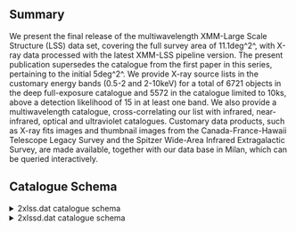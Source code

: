 ## Summary

We present the final release of the multiwavelength XMM-Large Scale Structure (LSS) data set, covering the full survey area of 11.1deg^2^, with X-ray data processed with the latest XMM-LSS pipeline version. The present publication supersedes the catalogue from the first paper in this series, pertaining to the initial 5deg^2^. We provide X-ray source lists in the customary energy bands (0.5-2 and 2-10keV) for a total of 6721 objects in the deep full-exposure catalogue and 5572 in the catalogue limited to 10ks, above a detection likelihood of 15 in at least one band. We also provide a multiwavelength catalogue, cross-correlating our list with infrared, near-infrared, optical and ultraviolet catalogues. Customary data products, such as X-ray fits images and thumbnail images from the Canada-France-Hawaii Telescope Legacy Survey and the Spitzer Wide-Area Infrared Extragalactic Survey, are made available, together with our data base in Milan, which can be queried interactively.

## Catalogue Schema

<details>
<summary>2xlss.dat catalogue schema</summary>

| Bytes   | Format   | Units   | Label     | Explanations                                  |
|:--------|:---------|:--------|:----------|:----------------------------------------------|
| 1- 5    | I5       | ---     | Xseq      | Internal sequence identifier (G1)             |
| 7- 11   | A5       | ---     | ---       | [2XLSS]                                       |
| 13- 29  | A17      | ---     | 2XLSS     | catalog name of the object (Xcatname) (G2)    |
| 32- 39  | F8.5     | deg     | XRAdeg    | Right ascension (J2000)                       |
| 41- 48  | F8.5     | deg     | XDEdeg    | Declination (J2000)                           |
| 50- 54  | I5       | ---     | Bseq      | ? Identifier in 0.5-2keV band (G3)            |
| 56- 61  | A6       | ---     | ---       | [2XLSSB]                                      |
| 63- 78  | A16      | ---     | 2XLSSB    | Alternate name in 0.5-2keV band (Bcatname)    |
| 80      | I1       | ---     | Bc1c2     | [0/2]? extended source class (G4)             |
| 82- 87  | F6.2     | arcsec  | Bcorerad  | ? core radius for extended sources (G5)       |
| 89-100  | F12.5    | ---     | Bextlike  | ? 0.5-2keV extension likelihood               |
| 102-113 | F12.5    | ---     | Bdetlike  | ? 0.5-2keV detection likelihood               |
| 115-119 | F5.2     | arcmin  | Boffaxis  | ? 0.5-2keV off-axis angle                     |
| 121-128 | F8.5     | deg     | BRAdeg    | ? 0.5-2keV Right ascension (J2000) (G6)       |
| 130-137 | F8.5     | deg     | BDEdeg    | ? 0.5-2keV Declination (J2000) (G6)           |
| 139-141 | F3.1     | arcsec  | Bposerr   | ? Position error in 0.5-2keV band (G7)        |
| 143-149 | F7.4     | ct/s    | Bratemos  | ? 0.5-2keV MOS count rate                     |
| 151-157 | F7.4     | ct/s    | Bratepn   | ? 0.5-2keV pn  count rate                     |
| 159-163 | F5.1     | aW/m2   | Bflux     | ? Flux in 0.5-2keV band (expressed in         |
| 165     | I1       | ---     | f_Bflux   | [0/2]? Flux difference flag (Bfluxflag) (G9)  |
| 167-171 | I5       | ---     | CDseq     | ? Identifier in 2-10keV band (G10)            |
| 173-179 | A7       | ---     | ---       | [2XLSSCD]                                     |
| 181-196 | A16      | ---     | 2XLSSCD   | ? alternate name in 2-10keV band (CDcatname)  |
| 198-203 | F6.2     | arcsec  | CDcorerad | ? Core radius for extended sources (G5)       |
| 205-216 | F12.5    | ---     | CDextlike | ? extension likelihood                        |
| 218-229 | F12.5    | ---     | CDdetlike | ? detection likelihood                        |
| 231-235 | F5.2     | arcmin  | CDoffaxis | ? off-axis angle                              |
| 237-244 | F8.5     | deg     | CDRAdeg   | ? Right ascension (J2000) (G6)                |
| 246-253 | F8.5     | deg     | CDDEdeg   | ? Declination (J2000) (G6)                    |
| 255-257 | F3.1     | arcsec  | CDposerr  | ? Position error in 2-10keV band (G7)         |
| 259-265 | F7.4     | ct/s    | CDratemos | ? 2-10keV MOS count rate                      |
| 267-273 | F7.4     | ct/s    | CDratepn  | ? 2-10keV pn  count rate                      |
| 275-280 | F6.1     | aW/m2   | CDflux    | ? Flux in 2-10keV band (expressed in          |
| 282     | I1       | ---     | f_CDflux  | [0/2]? Flux difference flag (CDfluxflag) (G9) |
| 284-288 | I5       | ---     | Xlss1     | [0/13118] Pointer to version I XLSS (G11)     |
| 290-294 | I5       | ---     | Xdeep     | Pointer to deep 2XLSSd catalog (G12)          |
</details>

<details>
<summary>2xlssd.dat catalogue schema</summary>

| Bytes   | Format   | Units   | Label     | Explanations                                  |
|:--------|:---------|:--------|:----------|:----------------------------------------------|
| 1- 5    | I5       | ---     | Xseq      | Internal sequence identifier (G1)             |
| 7- 12   | A6       | ---     | ---       | [2XLSSd]                                      |
| 14- 30  | A17      | ---     | 2XLSSd    | Catalog name of the object (Xcatname) (G2)    |
| 32- 39  | F8.5     | deg     | XRAdeg    | Right ascension (J2000)                       |
| 41- 48  | F8.5     | deg     | XDEdeg    | Declination (J2000)                           |
| 50- 54  | I5       | ---     | Bseq      | ? Identifier in 0.5-2keV band (G3)            |
| 56- 61  | A6       | ---     | ---       | [2XLSSB]                                      |
| 63- 78  | A16      | ---     | 2XLSSB    | Alternate name in 0.5-2keV band (Bcatname)    |
| 80      | I1       | ---     | Bc1c2     | [0/2]? extended source class (G4)             |
| 82- 87  | F6.2     | arcsec  | Bcorerad  | ? core radius for extended sources (G5)       |
| 89-100  | F12.5    | ---     | Bextlike  | ? 0.5-2keV extension likelihood               |
| 102-113 | F12.5    | ---     | Bdetlike  | ? 0.5-2keV detection likelihood               |
| 115-119 | F5.2     | arcmin  | Boffaxis  | ? 0.5-2keV off-axis angle                     |
| 121-128 | F8.5     | deg     | BRAdeg    | ? 0.5-2keV Right ascension (J2000) (G6)       |
| 130-137 | F8.5     | deg     | BDEdeg    | ? 0.5-2keV Declination (J2000) (G6)           |
| 139-141 | F3.1     | arcsec  | Bposerr   | ? Position error in 0.5-2keV band (G7)        |
| 143-149 | F7.4     | ct/s    | Bratemos  | ? 0.5-2keV MOS count rate                     |
| 151-157 | F7.4     | ct/s    | Bratepn   | ? 0.5-2keV pn  count rate                     |
| 159-163 | F5.1     | aW/m2   | Bflux     | ? Flux in 0.5-2keV band (expressed in         |
| 165     | I1       | ---     | f_Bflux   | [0/2]? Flux difference flag (Bfluxflag) (G9)  |
| 167-171 | I5       | ---     | CDseq     | ? Identifier in 2-10keV band (G10)            |
| 173-179 | A7       | ---     | ---       | [2XLSSCD]                                     |
| 181-196 | A16      | ---     | 2XLSSCD   | ? alternate name in 2-10keV band (CDcatname)  |
| 198-203 | F6.2     | arcsec  | CDcorerad | ? Core radius for extended sources (G5)       |
| 205-216 | F12.5    | ---     | CDextlike | ? extension likelihood                        |
| 218-229 | F12.5    | ---     | CDdetlike | ? detection likelihood                        |
| 231-235 | F5.2     | arcmin  | CDoffaxis | ? off-axis angle                              |
| 237-244 | F8.5     | deg     | CDRAdeg   | ? Right ascension (J2000) (G6)                |
| 246-253 | F8.5     | deg     | CDDEdeg   | ? Declination (J2000) (G6)                    |
| 255-257 | F3.1     | arcsec  | CDposerr  | ? Position error in 2-10keV band (G7)         |
| 259-265 | F7.4     | ct/s    | CDratemos | ? 2-10keV MOS count rate                      |
| 267-273 | F7.4     | ct/s    | CDratepn  | ? 2-10keV pn  count rate                      |
| 275-280 | F6.1     | aW/m2   | CDflux    | ? Flux in 2-10keV band (expressed in          |
| 282     | I1       | ---     | f_CDflux  | [0/2]? Flux difference flag (CDfluxflag) (G9) |
| 284-288 | I5       | ---     | Xlss1     | [0/13118] Pointer to version I XLSS (G11)     |
</details>
